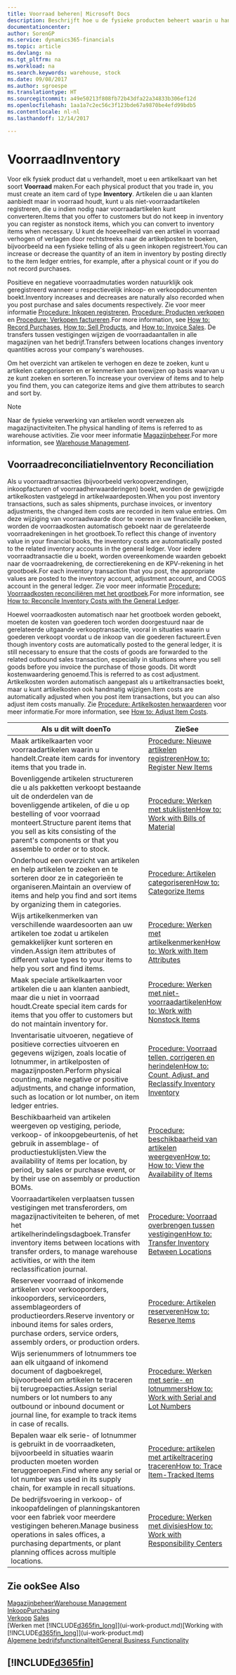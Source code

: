 ```yaml
---
title: Voorraad beheren| Microsoft Docs
description: Beschrijft hoe u de fysieke producten beheert waarin u handelt, bijvoorbeeld de voorraad in uw magazijn.
documentationcenter: 
author: SorenGP
ms.service: dynamics365-financials
ms.topic: article
ms.devlang: na
ms.tgt_pltfrm: na
ms.workload: na
ms.search.keywords: warehouse, stock
ms.date: 09/08/2017
ms.author: sgroespe
ms.translationtype: HT
ms.sourcegitcommit: a49e50213f808fb72b43dfa22a34833b306ef12d
ms.openlocfilehash: 1aa1a7c2ec56c3f123bde67a9870be4efd99bdb5
ms.contentlocale: nl-nl
ms.lasthandoff: 12/14/2017

---
```


# <a name="inventory"></a><span data-ttu-id="26643-103">Voorraad</span><span class="sxs-lookup"><span data-stu-id="26643-103">Inventory</span></span>
<span data-ttu-id="26643-104">Voor elk fysiek product dat u verhandelt, moet u een artikelkaart van het soort **Voorraad** maken.</span><span class="sxs-lookup"><span data-stu-id="26643-104">For each physical product that you trade in, you must create an item card of type **Inventory**.</span></span> <span data-ttu-id="26643-105">Artikelen die u aan klanten aanbiedt maar in voorraad houdt, kunt u als niet-voorraadartikelen registreren, die u indien nodig naar voorraadartikelen kunt converteren.</span><span class="sxs-lookup"><span data-stu-id="26643-105">Items that you offer to customers but do not keep in inventory you can register as nonstock items, which you can convert to inventory items when necessary.</span></span> <span data-ttu-id="26643-106">U kunt de hoeveelheid van een artikel in voorraad verhogen of verlagen door rechtstreeks naar de artikelposten te boeken, bijvoorbeeld na een fysieke telling of als u geen inkopen registreert.</span><span class="sxs-lookup"><span data-stu-id="26643-106">You can increase or decrease the quantity of an item in inventory by posting directly to the item ledger entries, for example, after a physical count or if you do not record purchases.</span></span>

<span data-ttu-id="26643-107">Positieve en negatieve voorraadmutaties worden natuurklijk ook geregistreerd wanneer u respectievelijk inkoop- en verkoopdocumenten boekt.</span><span class="sxs-lookup"><span data-stu-id="26643-107">Inventory increases and decreases are naturally also recorded when you post purchase and sales documents respectively.</span></span> <span data-ttu-id="26643-108">Zie voor meer informatie [Procedure: Inkopen registreren](purchasing-how-record-purchases.md), [Procedure: Producten verkopen](sales-how-sell-products.md) en [Procedure: Verkopen factureren](sales-how-invoice-sales.md).</span><span class="sxs-lookup"><span data-stu-id="26643-108">For more information, see [How to: Record Purchases](purchasing-how-record-purchases.md), [How to: Sell Products](sales-how-sell-products.md), and [How to: Invoice Sales](sales-how-invoice-sales.md).</span></span> <span data-ttu-id="26643-109">De transfers tussen vestigingen wijzigen de voorraadaantallen in alle magazijnen van het bedrijf.</span><span class="sxs-lookup"><span data-stu-id="26643-109">Transfers between locations changes inventory quantities across your company's warehouses.</span></span>   

<span data-ttu-id="26643-110">Om het overzicht van artikelen te verhogen en deze te zoeken, kunt u artikelen categoriseren en er kenmerken aan toewijzen op basis waarvan u ze kunt zoeken en sorteren.</span><span class="sxs-lookup"><span data-stu-id="26643-110">To increase your overview of items and to help you find them, you can categorize items and give them attributes to search and sort by.</span></span>

> [!NOTE]
> <span data-ttu-id="26643-111">Naar de fysieke verwerking van artikelen wordt verwezen als magazijnactiviteiten.</span><span class="sxs-lookup"><span data-stu-id="26643-111">The physical handling of items is referred to as warehouse activities.</span></span> <span data-ttu-id="26643-112">Zie voor meer informatie [Magazijnbeheer](warehouse-manage-warehouse.md).</span><span class="sxs-lookup"><span data-stu-id="26643-112">For more information, see [Warehouse Management](warehouse-manage-warehouse.md).</span></span>

## <a name="inventory-reconciliation"></a><span data-ttu-id="26643-113">Voorraadreconciliatie</span><span class="sxs-lookup"><span data-stu-id="26643-113">Inventory Reconciliation</span></span>
<span data-ttu-id="26643-114">Als u voorraadtransacties (bijvoorbeeld verkoopverzendingen, inkoopfacturen of voorraadherwaarderingen) boekt, worden de gewijzigde artikelkosten vastgelegd in artikelwaardeposten.</span><span class="sxs-lookup"><span data-stu-id="26643-114">When you post inventory transactions, such as sales shipments, purchase invoices, or inventory adjustments, the changed item costs are recorded in item value entries.</span></span> <span data-ttu-id="26643-115">Om deze wijziging van voorraadwaarde door te voeren in uw financiële boeken, worden de voorraadkosten automatisch geboekt naar de gerelateerde voorraadrekeningen in het grootboek.</span><span class="sxs-lookup"><span data-stu-id="26643-115">To reflect this change of inventory value in your financial books, the inventory costs are automatically posted to the related inventory accounts in the general ledger.</span></span> <span data-ttu-id="26643-116">Voor iedere voorraadtransactie die u boekt, worden overeenkomende waarden geboekt naar de voorraadrekening, de correctierekening en de KPV-rekening in het grootboek.</span><span class="sxs-lookup"><span data-stu-id="26643-116">For each inventory transaction that you post, the appropriate values are posted to the inventory account, adjustment account, and COGS account in the general ledger.</span></span> <span data-ttu-id="26643-117">Zie voor meer informatie [Procedure: Voorraadkosten reconciliëren met het grootboek](finance-how-to-post-inventory-costs-to-the-general-ledger.md).</span><span class="sxs-lookup"><span data-stu-id="26643-117">For more information, see [How to: Reconcile Inventory Costs with the General Ledger](finance-how-to-post-inventory-costs-to-the-general-ledger.md).</span></span>

<span data-ttu-id="26643-118">Hoewel voorraadkosten automatisch naar het grootboek worden geboekt, moeten de kosten van goederen toch worden doorgestuurd naar de gerelateerde uitgaande verkooptransactie, vooral in situaties waarin u goederen verkoopt voordat u de inkoop van die goederen factureert.</span><span class="sxs-lookup"><span data-stu-id="26643-118">Even though inventory costs are automatically posted to the general ledger, it is still necessary to ensure that the costs of goods are forwarded to the related outbound sales transaction, especially in situations where you sell goods before you invoice the purchase of those goods.</span></span> <span data-ttu-id="26643-119">Dit wordt kostenwaardering genoemd.</span><span class="sxs-lookup"><span data-stu-id="26643-119">This is referred to as cost adjustment.</span></span> <span data-ttu-id="26643-120">Artikelkosten worden automatisch aangepast als u artikeltransacties boekt, maar u kunt artikelkosten ook handmatig wijzigen.</span><span class="sxs-lookup"><span data-stu-id="26643-120">Item costs are automatically adjusted when you post item transactions, but you can also adjust item costs manually.</span></span> <span data-ttu-id="26643-121">Zie [Procedure: Artikelkosten herwaarderen](inventory-how-adjust-item-costs.md) voor meer informatie.</span><span class="sxs-lookup"><span data-stu-id="26643-121">For more information, see [How to: Adjust Item Costs](inventory-how-adjust-item-costs.md).</span></span>

|<span data-ttu-id="26643-122">Als u dit wilt doen</span><span class="sxs-lookup"><span data-stu-id="26643-122">To</span></span> |<span data-ttu-id="26643-123">Zie</span><span class="sxs-lookup"><span data-stu-id="26643-123">See</span></span> |
|---|----|
|<span data-ttu-id="26643-124">Maak artikelkaarten voor voorraadartikelen waarin u handelt.</span><span class="sxs-lookup"><span data-stu-id="26643-124">Create item cards for inventory items that you trade in.</span></span>|[<span data-ttu-id="26643-125">Procedure: Nieuwe artikelen registreren</span><span class="sxs-lookup"><span data-stu-id="26643-125">How to: Register New Items</span></span>](inventory-how-register-new-items.md)|
|<span data-ttu-id="26643-126">Bovenliggende artikelen structureren die u als pakketten verkoopt bestaande uit de onderdelen van de bovenliggende artikelen, of die u op bestelling of voor voorraad monteert.</span><span class="sxs-lookup"><span data-stu-id="26643-126">Structure parent items that you sell as kits consisting of the parent's components or that you assemble to order or to stock.</span></span>|[<span data-ttu-id="26643-127">Procedure: Werken met stuklijsten</span><span class="sxs-lookup"><span data-stu-id="26643-127">How to: Work with Bills of Material</span></span>](inventory-how-work-BOMs.md)|
|<span data-ttu-id="26643-128">Onderhoud een overzicht van artikelen en help artikelen te zoeken en te sorteren door ze in categorieën te organiseren.</span><span class="sxs-lookup"><span data-stu-id="26643-128">Maintain an overview of items and help you find and sort items by organizing them in categories.</span></span>|[<span data-ttu-id="26643-129">Procedure: Artikelen categoriseren</span><span class="sxs-lookup"><span data-stu-id="26643-129">How to: Categorize Items</span></span>](inventory-how-categorize-items.md)|
|<span data-ttu-id="26643-130">Wijs artikelkenmerken van verschillende waardesoorten aan uw artikelen toe zodat u artikelen gemakkelijker kunt sorteren en vinden.</span><span class="sxs-lookup"><span data-stu-id="26643-130">Assign item attributes of different value types to your items to help you sort and find items.</span></span>|[<span data-ttu-id="26643-131">Procedure: Werken met artikelkenmerken</span><span class="sxs-lookup"><span data-stu-id="26643-131">How to: Work with Item Attributes</span></span>](inventory-how-work-item-attributes.md)|
|<span data-ttu-id="26643-132">Maak speciale artikelkaarten voor artikelen die u aan klanten aanbiedt, maar die u niet in voorraad houdt.</span><span class="sxs-lookup"><span data-stu-id="26643-132">Create special item cards for items that you offer to customers but do not maintain inventory for.</span></span>|[<span data-ttu-id="26643-133">Procedure: Werken met niet-voorraadartikelen</span><span class="sxs-lookup"><span data-stu-id="26643-133">How to: Work with Nonstock Items</span></span>](inventory-how-work-nonstock-items.md)|
|<span data-ttu-id="26643-134">Inventarisatie uitvoeren, negatieve of positieve correcties uitvoeren en gegevens wijzigen, zoals locatie of lotnummer, in artikelposten of magazijnposten.</span><span class="sxs-lookup"><span data-stu-id="26643-134">Perform physical counting, make negative or positive adjustments, and change information, such as location or lot number, on item ledger entries.</span></span>|[<span data-ttu-id="26643-135">Procedure: Voorraad tellen, corrigeren en herindelen</span><span class="sxs-lookup"><span data-stu-id="26643-135">How to: Count, Adjust, and Reclassify Inventory Inventory</span></span>](inventory-how-count-adjust-reclassify.md)|
|<span data-ttu-id="26643-136">Beschikbaarheid van artikelen weergeven op vestiging, periode, verkoop- of inkoopgebeurtenis, of het gebruik in assemblage- of productiestuklijsten.</span><span class="sxs-lookup"><span data-stu-id="26643-136">View the availability of items per location, by period, by sales or purchase event, or by their use on assembly or production BOMs.</span></span>|[<span data-ttu-id="26643-137">Procedure: beschikbaarheid van artikelen weergeven</span><span class="sxs-lookup"><span data-stu-id="26643-137">How to: How to: View the Availability of Items</span></span>](inventory-how-availability-overview.md)|
|<span data-ttu-id="26643-138">Voorraadartikelen verplaatsen tussen vestigingen met transferorders, om magazijnactiviteiten te beheren, of met het artikelherindelingsdagboek.</span><span class="sxs-lookup"><span data-stu-id="26643-138">Transfer inventory items between locations with transfer orders, to manage warehouse activities, or with the item reclassification journal.</span></span>|[<span data-ttu-id="26643-139">Procedure: Voorraad overbrengen tussen vestigingen</span><span class="sxs-lookup"><span data-stu-id="26643-139">How to: Transfer Inventory Between Locations</span></span>](inventory-how-transfer-between-locations.md)|
|<span data-ttu-id="26643-140">Reserveer voorraad of inkomende artikelen voor verkooporders, inkooporders, serviceorders, assemblageorders of productieorders.</span><span class="sxs-lookup"><span data-stu-id="26643-140">Reserve inventory or inbound items for sales orders, purchase orders, service orders, assembly orders, or production orders.</span></span>|[<span data-ttu-id="26643-141">Procedure: Artikelen reserveren</span><span class="sxs-lookup"><span data-stu-id="26643-141">How to: Reserve Items</span></span>](inventory-how-to-reserve-items.md)|
|<span data-ttu-id="26643-142">Wijs serienummers of lotnummers toe aan elk uitgaand of inkomend document of dagboekregel, bijvoorbeeld om artikelen te traceren bij terugroepacties.</span><span class="sxs-lookup"><span data-stu-id="26643-142">Assign serial numbers or lot numbers to any outbound or inbound document or journal line, for example to track items in case of recalls.</span></span>|[<span data-ttu-id="26643-143">Procedure: Werken met serie- en lotnummers</span><span class="sxs-lookup"><span data-stu-id="26643-143">How to: Work with Serial and Lot Numbers</span></span>](inventory-how-work-item-tracking.md)|
|<span data-ttu-id="26643-144">Bepalen waar elk serie- of lotnummer is gebruikt in de voorraadketen, bijvoorbeeld in situaties waarin producten moeten worden teruggeroepen.</span><span class="sxs-lookup"><span data-stu-id="26643-144">Find where any serial or lot number was used in its supply chain, for example in recall situations.</span></span>|[<span data-ttu-id="26643-145">Procedure: artikelen met artikeltracering traceren</span><span class="sxs-lookup"><span data-stu-id="26643-145">How to: Trace Item-Tracked Items</span></span>](inventory-how-to-trace-item-tracked-items.md)|
|<span data-ttu-id="26643-146">De bedrijfsvoering in verkoop- of inkoopafdelingen of planningskantoren voor een fabriek voor meerdere vestigingen beheren.</span><span class="sxs-lookup"><span data-stu-id="26643-146">Manage business operations in sales offices, a purchasing departments, or plant planning offices across multiple locations.</span></span>|[<span data-ttu-id="26643-147">Procedure: Werken met divisies</span><span class="sxs-lookup"><span data-stu-id="26643-147">How to: Work with Responsibility Centers</span></span>](inventory-responsibility-centers.md)|

## <a name="see-also"></a><span data-ttu-id="26643-148">Zie ook</span><span class="sxs-lookup"><span data-stu-id="26643-148">See Also</span></span>  
[<span data-ttu-id="26643-149">Magazijnbeheer</span><span class="sxs-lookup"><span data-stu-id="26643-149">Warehouse Management</span></span>](warehouse-manage-warehouse.md)  
[<span data-ttu-id="26643-150">Inkoop</span><span class="sxs-lookup"><span data-stu-id="26643-150">Purchasing</span></span>](purchasing-manage-purchasing.md)  
<span data-ttu-id="26643-151">[Verkoop](sales-manage-sales.md)  </span><span class="sxs-lookup"><span data-stu-id="26643-151">[Sales](sales-manage-sales.md)  </span></span>  
<span data-ttu-id="26643-152">[Werken met [!INCLUDE[d365fin_long](includes/d365fin_long_md.md)]](ui-work-product.md)</span><span class="sxs-lookup"><span data-stu-id="26643-152">[Working with [!INCLUDE[d365fin_long](includes/d365fin_long_md.md)]](ui-work-product.md)</span></span>  
[<span data-ttu-id="26643-153">Algemene bedrijfsfunctionaliteit</span><span class="sxs-lookup"><span data-stu-id="26643-153">General Business Functionality</span></span>](ui-across-business-areas.md)

## [!INCLUDE[d365fin](includes/free_trial_md.md)]

